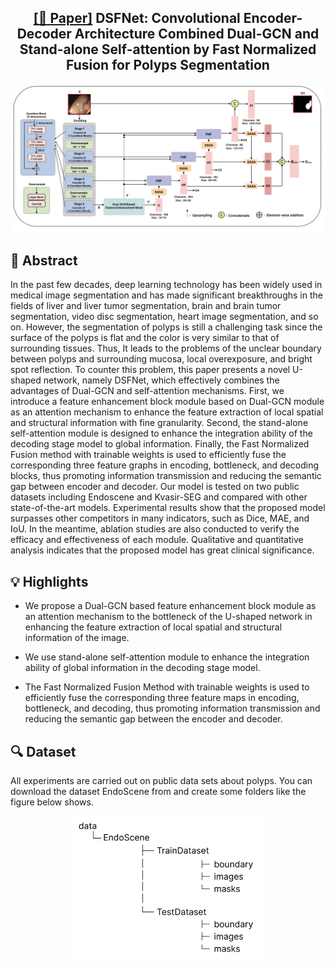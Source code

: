 ## <p align="center"><a href="https://arxiv.org/abs/2308.07946">[📄 Paper]</a> DSFNet:  Convolutional Encoder-Decoder Architecture Combined Dual-GCN and Stand-alone Self-attention by Fast Normalized Fusion for Polyps Segmentation
<p align="center"><img src='./overall.png'  width=800></p>

## 📖 Abstract
In the past few decades, deep learning technology has been widely used in medical image segmentation and has made significant breakthroughs in the fields of liver and liver tumor segmentation, brain and brain tumor segmentation, video disc segmentation, heart image segmentation, and so on. However, the segmentation of polyps is still a challenging task since the surface of the polyps is flat and the color is very similar to that of surrounding tissues. Thus, It leads to the problems of the unclear boundary between polyps and surrounding mucosa, local overexposure, and bright spot reflection. To counter this problem, this paper presents a novel U-shaped network, namely DSFNet, which effectively combines the advantages of Dual-GCN and self-attention mechanisms. First, we introduce a feature enhancement block module based on Dual-GCN module as an attention mechanism to enhance the feature extraction of local spatial and structural information with fine granularity. Second, the stand-alone self-attention module is designed to enhance the integration ability of the decoding stage model to global information. Finally, the Fast Normalized Fusion method with trainable weights is used to efficiently fuse the corresponding three feature graphs in encoding, bottleneck, and decoding blocks, thus promoting information transmission and reducing the semantic gap between encoder and decoder. Our model is tested on two public datasets including Endoscene and Kvasir-SEG and compared with other state-of-the-art models. Experimental results show that the proposed model surpasses other competitors in many indicators, such as Dice, MAE, and IoU. In the meantime, ablation studies are also conducted to verify the efficacy and effectiveness of each module. Qualitative and quantitative analysis indicates that the proposed model has great clinical significance.

## 💡 Highlights
- We propose a Dual-GCN based feature enhancement block module as an attention mechanism to the bottleneck of the U-shaped network in enhancing the feature extraction of local spatial and structural information of the image.

- We use stand-alone self-attention module to enhance the integration ability of global information in the decoding stage model.

- The Fast Normalized Fusion Method with trainable weights is used to efficiently fuse the corresponding three feature maps in encoding, bottleneck, and decoding, thus promoting information transmission and reducing the semantic gap between the encoder and decoder.

## 🔍 Dataset
All experiments are carried out on public data sets about polyps. You can download the dataset EndoScene from and create some folders like the figure below shows.
<p align="center"><img src='./Dataset.png'  width=300></p>
                      
                                  
